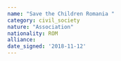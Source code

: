 ```yaml
---
name: "Save the Children Romania "
category: civil_society
nature: "Association"
nationality: ROM
alliance: 
date_signed: '2018-11-12'
---
```

    